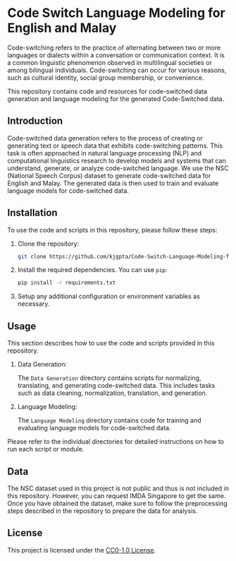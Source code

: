 # Code Switch Language Modeling for English and Malay
Code-switching refers to the practice of alternating between two or more languages or dialects within a conversation or communication context. It is a common linguistic phenomenon observed in multilingual societies or among bilingual individuals. Code-switching can occur for various reasons, such as cultural identity, social group membership, or convenience.

This repository contains code and resources for code-switched data generation and language modeling for the generated Code-Switched data. 

## Introduction

Code-switched data generation refers to the process of creating or generating text or speech data that exhibits code-switching patterns. This task is often approached in natural language processing (NLP) and computational linguistics research to develop models and systems that can understand, generate, or analyze code-switched language. We use the NSC (National Speech Corpus) dataset to generate code-switched data for English and Malay. The generated data is then used to train and evaluate language models for code-switched data.

## Installation

To use the code and scripts in this repository, please follow these steps:

1. Clone the repository:

   ```bash
   git clone https://github.com/kjgpta/Code-Switch-Language-Modeling-for-English-and-Malay.git
   ```

2. Install the required dependencies. You can use `pip`:

   ```bash
   pip install -r requirements.txt
   ```

3. Setup any additional configuration or environment variables as necessary.

## Usage

This section describes how to use the code and scripts provided in this repository.

1. Data Generation:

   The `Data Generation` directory contains scripts for normalizing, translating, and generating code-switched data. This includes tasks such as data cleaning, normalization, translation, and generation.

2. Language Modeling:

   The `Language Modeling` directory contains code for training and evaluating language models for code-switched data.

Please refer to the individual directories for detailed instructions on how to run each script or module.

## Data

The NSC dataset used in this project is not public and thus is not included in this repository. However, you can request IMDA Singapore to get the same. Once you have obtained the dataset, make sure to follow the preprocessing steps described in the repository to prepare the data for analysis.

## License

This project is licensed under the [CC0-1.0 License](LICENSE).